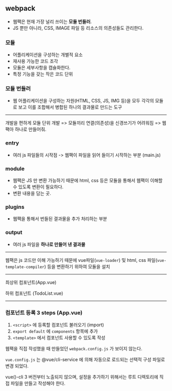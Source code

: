 ## webpack

- 웹팩은 현재 가장 널리 쓰이는 **모듈 번들러**.
- JS 뿐만 아니라, CSS, IMAGE 파일 등 리소스의 의존성들도 관리한다.

### 모듈

- 어플리케이션을 구성하는 개별적 요소
- 재사용 가능한 코드 조각
- 모듈은 세부사항을 캡슐화한다.
- 특정 기능을 갖는 작은 코드 단위

### 모듈 번들러

- 웹 어플리케이션을 구성하는 자원(HTML, CSS, JS, IMG 등)을 모두 각각의 모듈로 보고 이를 조합해서 병합된 하나의 결과물로 만드는 도구

---

개발을 편하게 모듈 단위 개발 => 모듈끼리 연결(의존성)을 신경쓰기가 어려워짐 => 웹팩아 하나로 만들어줘.



### entry

- 여러 js 파일들의 시작점 -> 웹팩이 파일을 읽어 들이기 시작하는 부분 (main.js)

### module

- 웹팩은 JS 만 변환 가능하기 때문에 html, css 등은 모듈을 통해서 웹팩이 이해할 수 있도록 변환이 필요하다.
- 변환 내용을 담는 곳.

### plugins

- 웹팩을 통해서 번들된 결과물을 추가 처리하는 부분

### output

- 여러 js 파일을 **하나로 만들어 낸 결과물**

---

웹팩은 js 코드만 이해 가능하기 때문에 vue파일(`vue-loader`) 및 html, css 파일(`vue-template-compiler`) 등을 변환하기 위하여 모듈을 설치



---

최상위 컴포넌트(App.vue)

하위 컴포넌트 (TodoList.vue)

---

### 컴포넌트 등록 3 steps (App.vue)

1. `<script>` 에 등록할 컴포넌트 불러오기 (import)
2. `export default` 에 `components` 항목에 추가
3. `<template>` 에서 컴포넌트 사용할 수 있도록 작성



웹팩을 직접 작성했을 때 만들었던 `webpack.config.js` 가 보이지 않는다.

`vue.config.js` 는 @vue/cli-service 에 의해 자동으로 로드되는 선택적 구성 파일로 변경 되었다.



vue()-cli 3 버전부터 노출되지 않으며, 설정을 추가하기 위해서는 루트 디렉토리에 직접 파일을 만들고 작성해야 한다.